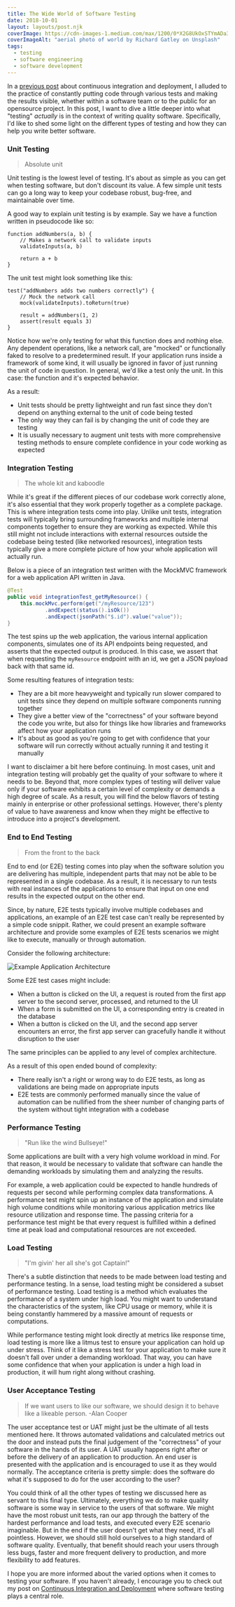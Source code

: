 ```yaml
---
title: The Wide World of Software Testing
date: 2018-10-01
layout: layouts/post.njk
coverImage: https://cdn-images-1.medium.com/max/1200/0*X2G8UkOxSTYmADa3
coverImageAlt: "aerial photo of world by Richard Gatley on Unsplash"
tags:
  - testing
  - software engineering
  - software development
---
```


In a [previous post](https://sanjaynair.me/blog/2018-05-06-what-is-cicd/) about continuous integration and deployment, I alluded to the practice of constantly putting code through various tests and making the results visible, whether within a software team or to the public for an opensource project. In this post, I want to dive a little deeper into what "testing" *actually* is in the context of writing quality software. Specifically, I'd like to shed some light on the different types of testing and how they can help you write better software.

### Unit Testing

> Absolute unit

Unit testing is the lowest level of testing. It's about as simple as you can get when testing software, but don't discount its value. A few simple unit tests can go a long way to keep your codebase robust, bug-free, and maintainable over time.

A good way to explain unit testing is by example. Say we have a function written in pseudocode like so:

```
function addNumbers(a, b) {
    // Makes a network call to validate inputs
    validateInputs(a, b)
    
    return a + b
}
```

The unit test might look something like this:

```
test("addNumbers adds two numbers correctly") {
    // Mock the network call
    mock(validateInputs).toReturn(true)
    
    result = addNumbers(1, 2)
    assert(result equals 3)
}
```

Notice how we're only testing for what this function does and nothing else. Any dependent operations, like a network call, are "mocked" or functionally faked to resolve to a predetermined result. If your application runs inside a framework of some kind, it will usually be ignored in favor of just running the unit of code in question. In general, we'd like a test only the unit. In this case: the function and it's expected behavior.

As a result:

- Unit tests should be pretty lightweight and run fast since they don't depend on anything external to the unit of code being tested
- The only way they can fail is by changing the unit of code they are testing
- It is usually necessary to augment unit tests with more comprehensive testing methods to ensure complete confidence in your code working as expected

### Integration Testing

> The whole kit and kaboodle

While it's great if the different pieces of our codebase work correctly alone, it's also essential that they work properly together as a complete package. This is where integration tests come into play. Unlike unit tests, integration tests will typically bring surrounding frameworks and multiple internal components together to ensure they are working as expected. While this still might not include interactions with external resources outside the codebase being tested (like networked resources), integration tests typically give a more complete picture of how your whole application will actually run.

Below is a piece of an integration test written with the MockMVC framework for a web application API written in Java.

```java
@Test
public void integrationTest_getMyResource() {
    this.mockMvc.perform(get("/myResource/123")
            .andExpect(status().isOk())
            .andExpect(jsonPath("$.id").value("value"));
}
```

The test spins up the web application, the various internal application components, simulates one of its API endpoints being requested, and asserts that the expected output is produced. In this case, we assert that when requesting the `myResource` endpoint with an id, we get a JSON payload back with that same id.

Some resulting features of integration tests:

- They are a bit more heavyweight and typically run slower compared to unit tests since they depend on multiple software components running together
- They give a better view of the "correctness" of your software beyond the code you write, but also for things like how libraries and frameworks affect how your application runs
- It's about as good as you're going to get with confidence that your software will run correctly without actually running it and testing it manually

I want to disclaimer a bit here before continuing. In most cases, unit and integration testing will probably get the quality of your software to where it needs to be. Beyond that, more complex types of testing will deliver value only if your software exhibits a certain level of complexity or demands a high degree of scale. As a result, you will find the below flavors of testing mainly in enterprise or other professional settings. However, there's plenty of value to have awareness and know when they might be effective to introduce into a project's development.

### End to End Testing

> From the front to the back

End to end (or E2E) testing comes into play when the software solution you are delivering has multiple, independent parts that may not be able to be represented in a single codebase. As a result, it is necessary to run tests with real instances of the applications to ensure that input on one end results in the expected output on the other end.

Since, by nature, E2E tests typically involve multiple codebases and applications, an example of an E2E test case can't really be represented by a simple code snippit. Rather, we could present an example software architecture and provide some examples of E2E tests scenarios we might like to execute, manually or through automation.

Consider the following architecture:

![Example Application Architecture](https://cdn-images-1.medium.com/max/800/1*Fcwphc6GDAEC6UEJObjHWQ.png)

Some E2E test cases might include:

- When a button is clicked on the UI, a request is routed from the first app server to the second server, processed, and returned to the UI
- When a form is submitted on the UI, a corresponding entry is created in the database
- When a button is clicked on the UI, and the second app server encounters an error, the first app server can gracefully handle it without disruption to the user

The same principles can be applied to any level of complex architecture.

As a result of this open ended bound of complexity:

- There really isn't a right or wrong way to do E2E tests, as long as validations are being made on appropriate inputs
- E2E tests are commonly performed manually since the value of automation can be nullified from the sheer number of changing parts of the system without tight integration with a codebase

### Performance Testing

> "Run like the wind Bullseye!"

Some applications are built with a very high volume workload in mind. For that reason, it would be necessary to validate that software can handle the demanding workloads by simulating them and analyzing the results.

For example, a web application could be expected to handle hundreds of requests per second while performing complex data transformations. A performance test might spin up an instance of the application and simulate high volume conditions while monitoring various application metrics like resource utilization and response time. The passing criteria for a performance test might be that every request is fulfilled within a defined time at peak load and computational resources are not exceeded.

### Load Testing

> "I'm givin' her all she's got Captain!"

There's a subtle distinction that needs to be made between load testing and performance testing. In a sense, load testing might be considered a subset of performance testing. Load testing is a method which evaluates the performance of a system under high load. You might want to understand the characteristics of the system, like CPU usage or memory, while it is being constantly hammered by a massive amount of requests or computations.

While performance testing might look directly at metrics like response time, load testing is more like a litmus test to ensure your application can hold up under stress. Think of it like a stress test for your application to make sure it doesn't fall over under a demanding workload. That way, you can have some confidence that when your application is under a high load in production, it will hum right along without crashing.

### User Acceptance Testing

> If we want users to like our software, we should design it to behave like a likeable person. -Alan Cooper

The user acceptance test or UAT might just be the ultimate of all tests mentioned here. It throws automated validations and calculated metrics out the door and instead puts the final judgement of the "correctness" of your software in the hands of its user. A UAT usually happens right after or before the delivery of an application to production. An end user is presented with the application and is encouraged to use it as they would normally. The acceptance criteria is pretty simple: does the software do what it's supposed to do for the user according to the user?

You could think of all the other types of testing we discussed here as servant to this final type. Ultimately, everything we do to make quality software is some way in service to the users of that software. We might have the most robust unit tests, ran our app through the battery of the hardest performance and load tests, and executed every E2E scenario imaginable. But in the end if the user doesn't get what they need, it's all pointless. However, we should still hold ourselves to a high standard of software quality. Eventually, that benefit should reach your users through less bugs, faster and more frequent delivery to production, and more flexibility to add features.

I hope you are more informed about the varied options when it comes to testing your software. If you haven't already, I encourage you to check out my post on [Continuous Integration and Deployment](https://sanjaynair.me/blog/2018-05-06-what-is-cicd/) where software testing plays a central role.